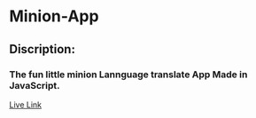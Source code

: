 # Minion-App

## Discription: 
### The fun little minion Lannguage translate App Made in JavaScript.

[Live Link](https://minionslangapp.netlify.app/)
